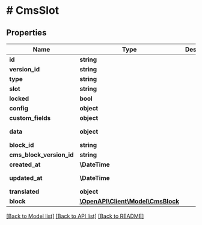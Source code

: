 # # CmsSlot

## Properties

Name | Type | Description | Notes
------------ | ------------- | ------------- | -------------
**id** | **string** |  | [optional]
**version_id** | **string** |  | [optional]
**type** | **string** |  |
**slot** | **string** |  |
**locked** | **bool** |  | [optional]
**config** | **object** |  | [optional]
**custom_fields** | **object** |  | [optional]
**data** | **object** |  | [optional] [readonly]
**block_id** | **string** |  |
**cms_block_version_id** | **string** |  | [optional]
**created_at** | **\DateTime** |  | [readonly]
**updated_at** | **\DateTime** |  | [optional] [readonly]
**translated** | **object** |  | [optional]
**block** | [**\OpenAPI\Client\Model\CmsBlock**](CmsBlock.md) |  | [optional]

[[Back to Model list]](../../README.md#models) [[Back to API list]](../../README.md#endpoints) [[Back to README]](../../README.md)
